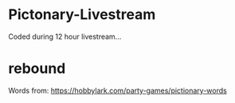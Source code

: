 # Pictonary-Livestream

Coded during 12 hour livestream...

# rebound

Words from: https://hobbylark.com/party-games/pictionary-words
